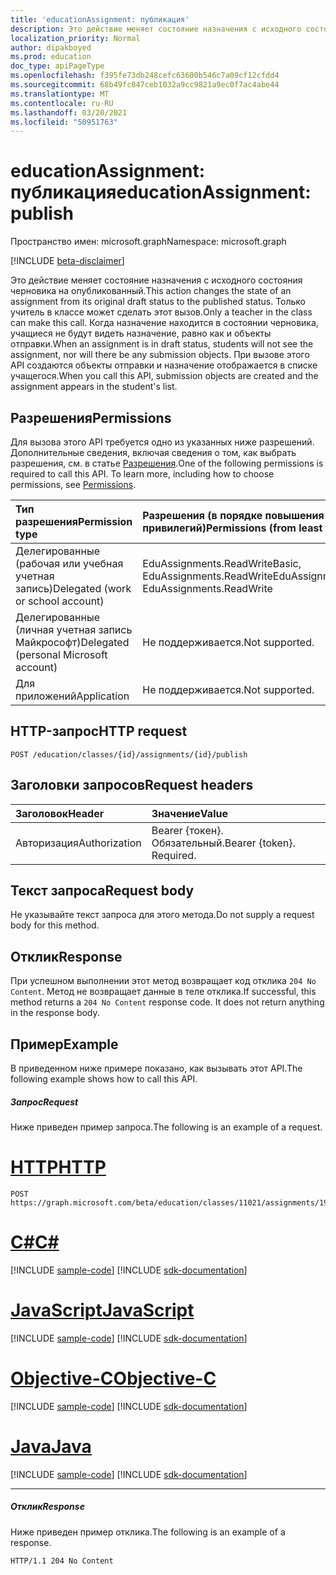 ```yaml
---
title: 'educationAssignment: публикация'
description: Это действие меняет состояние назначения с исходного состояния черновика на опубликованный. Только учитель в классе может сделать этот вызов. Когда назначение находится в состоянии черновика, учащиеся не будут видеть назначение, равно как и объекты отправки. При вызове этого API создаются объекты отправки и назначение отображается в списке учащегося.
localization_priority: Normal
author: dipakboyed
ms.prod: education
doc_type: apiPageType
ms.openlocfilehash: f395fe73db248cefc63600b546c7a09cf12cfdd4
ms.sourcegitcommit: 68b49fc847ceb1032a9cc9821a9ec0f7ac4abe44
ms.translationtype: MT
ms.contentlocale: ru-RU
ms.lasthandoff: 03/20/2021
ms.locfileid: "50951763"
---
```

# <a name="educationassignment-publish"></a><span data-ttu-id="98dd7-106">educationAssignment: публикация</span><span class="sxs-lookup"><span data-stu-id="98dd7-106">educationAssignment: publish</span></span>

<span data-ttu-id="98dd7-107">Пространство имен: microsoft.graph</span><span class="sxs-lookup"><span data-stu-id="98dd7-107">Namespace: microsoft.graph</span></span>

[!INCLUDE [beta-disclaimer](../../includes/beta-disclaimer.md)]

<span data-ttu-id="98dd7-108">Это действие меняет состояние назначения с исходного состояния черновика на опубликованный.</span><span class="sxs-lookup"><span data-stu-id="98dd7-108">This action changes the state of an assignment from its original draft status to the published status.</span></span> <span data-ttu-id="98dd7-109">Только учитель в классе может сделать этот вызов.</span><span class="sxs-lookup"><span data-stu-id="98dd7-109">Only a teacher in the class can make this call.</span></span> <span data-ttu-id="98dd7-110">Когда назначение находится в состоянии черновика, учащиеся не будут видеть назначение, равно как и объекты отправки.</span><span class="sxs-lookup"><span data-stu-id="98dd7-110">When an assignment is in draft status, students will not see the assignment, nor will there be any submission objects.</span></span> <span data-ttu-id="98dd7-111">При вызове этого API создаются объекты отправки и назначение отображается в списке учащегося.</span><span class="sxs-lookup"><span data-stu-id="98dd7-111">When you call this API, submission objects are created and the assignment appears in the student's list.</span></span>

## <a name="permissions"></a><span data-ttu-id="98dd7-112">Разрешения</span><span class="sxs-lookup"><span data-stu-id="98dd7-112">Permissions</span></span>
<span data-ttu-id="98dd7-p103">Для вызова этого API требуется одно из указанных ниже разрешений. Дополнительные сведения, включая сведения о том, как выбрать разрешения, см. в статье [Разрешения](/graph/permissions-reference).</span><span class="sxs-lookup"><span data-stu-id="98dd7-p103">One of the following permissions is required to call this API. To learn more, including how to choose permissions, see [Permissions](/graph/permissions-reference).</span></span>

|<span data-ttu-id="98dd7-115">Тип разрешения</span><span class="sxs-lookup"><span data-stu-id="98dd7-115">Permission type</span></span>      | <span data-ttu-id="98dd7-116">Разрешения (в порядке повышения привилегий)</span><span class="sxs-lookup"><span data-stu-id="98dd7-116">Permissions (from least to most privileged)</span></span>              |
|:--------------------|:---------------------------------------------------------|
|<span data-ttu-id="98dd7-117">Делегированные (рабочая или учебная учетная запись)</span><span class="sxs-lookup"><span data-stu-id="98dd7-117">Delegated (work or school account)</span></span> |  <span data-ttu-id="98dd7-118">EduAssignments.ReadWriteBasic, EduAssignments.ReadWrite</span><span class="sxs-lookup"><span data-stu-id="98dd7-118">EduAssignments.ReadWriteBasic, EduAssignments.ReadWrite</span></span>  |
|<span data-ttu-id="98dd7-119">Делегированные (личная учетная запись Майкрософт)</span><span class="sxs-lookup"><span data-stu-id="98dd7-119">Delegated (personal Microsoft account)</span></span> |  <span data-ttu-id="98dd7-120">Не поддерживается.</span><span class="sxs-lookup"><span data-stu-id="98dd7-120">Not supported.</span></span>  |
|<span data-ttu-id="98dd7-121">Для приложений</span><span class="sxs-lookup"><span data-stu-id="98dd7-121">Application</span></span> | <span data-ttu-id="98dd7-122">Не поддерживается.</span><span class="sxs-lookup"><span data-stu-id="98dd7-122">Not supported.</span></span> | 

## <a name="http-request"></a><span data-ttu-id="98dd7-123">HTTP-запрос</span><span class="sxs-lookup"><span data-stu-id="98dd7-123">HTTP request</span></span>
<!-- { "blockType": "ignored" } -->
```http
POST /education/classes/{id}/assignments/{id}/publish

```
## <a name="request-headers"></a><span data-ttu-id="98dd7-124">Заголовки запросов</span><span class="sxs-lookup"><span data-stu-id="98dd7-124">Request headers</span></span>
| <span data-ttu-id="98dd7-125">Заголовок</span><span class="sxs-lookup"><span data-stu-id="98dd7-125">Header</span></span>       | <span data-ttu-id="98dd7-126">Значение</span><span class="sxs-lookup"><span data-stu-id="98dd7-126">Value</span></span> |
|:---------------|:--------|
| <span data-ttu-id="98dd7-127">Авторизация</span><span class="sxs-lookup"><span data-stu-id="98dd7-127">Authorization</span></span>  | <span data-ttu-id="98dd7-p104">Bearer {токен}. Обязательный.</span><span class="sxs-lookup"><span data-stu-id="98dd7-p104">Bearer {token}. Required.</span></span>  |

## <a name="request-body"></a><span data-ttu-id="98dd7-130">Текст запроса</span><span class="sxs-lookup"><span data-stu-id="98dd7-130">Request body</span></span>
<span data-ttu-id="98dd7-131">Не указывайте текст запроса для этого метода.</span><span class="sxs-lookup"><span data-stu-id="98dd7-131">Do not supply a request body for this method.</span></span>

## <a name="response"></a><span data-ttu-id="98dd7-132">Отклик</span><span class="sxs-lookup"><span data-stu-id="98dd7-132">Response</span></span>
<span data-ttu-id="98dd7-p105">При успешном выполнении этот метод возвращает код отклика `204 No Content`. Метод не возвращает данные в теле отклика.</span><span class="sxs-lookup"><span data-stu-id="98dd7-p105">If successful, this method returns a `204 No Content` response code. It does not return anything in the response body.</span></span>

## <a name="example"></a><span data-ttu-id="98dd7-135">Пример</span><span class="sxs-lookup"><span data-stu-id="98dd7-135">Example</span></span>
<span data-ttu-id="98dd7-136">В приведенном ниже примере показано, как вызывать этот API.</span><span class="sxs-lookup"><span data-stu-id="98dd7-136">The following example shows how to call this API.</span></span>
##### <a name="request"></a><span data-ttu-id="98dd7-137">Запрос</span><span class="sxs-lookup"><span data-stu-id="98dd7-137">Request</span></span>
<span data-ttu-id="98dd7-138">Ниже приведен пример запроса.</span><span class="sxs-lookup"><span data-stu-id="98dd7-138">The following is an example of a request.</span></span>

# <a name="http"></a>[<span data-ttu-id="98dd7-139">HTTP</span><span class="sxs-lookup"><span data-stu-id="98dd7-139">HTTP</span></span>](#tab/http)
<!-- {
  "blockType": "request",
  "name": "educationassignment_publish_2"
}-->
```http
POST https://graph.microsoft.com/beta/education/classes/11021/assignments/19002/publish
```
# <a name="c"></a>[<span data-ttu-id="98dd7-140">C#</span><span class="sxs-lookup"><span data-stu-id="98dd7-140">C#</span></span>](#tab/csharp)
[!INCLUDE [sample-code](../includes/snippets/csharp/educationassignment-publish-2-csharp-snippets.md)]
[!INCLUDE [sdk-documentation](../includes/snippets/snippets-sdk-documentation-link.md)]

# <a name="javascript"></a>[<span data-ttu-id="98dd7-141">JavaScript</span><span class="sxs-lookup"><span data-stu-id="98dd7-141">JavaScript</span></span>](#tab/javascript)
[!INCLUDE [sample-code](../includes/snippets/javascript/educationassignment-publish-2-javascript-snippets.md)]
[!INCLUDE [sdk-documentation](../includes/snippets/snippets-sdk-documentation-link.md)]

# <a name="objective-c"></a>[<span data-ttu-id="98dd7-142">Objective-C</span><span class="sxs-lookup"><span data-stu-id="98dd7-142">Objective-C</span></span>](#tab/objc)
[!INCLUDE [sample-code](../includes/snippets/objc/educationassignment-publish-2-objc-snippets.md)]
[!INCLUDE [sdk-documentation](../includes/snippets/snippets-sdk-documentation-link.md)]

# <a name="java"></a>[<span data-ttu-id="98dd7-143">Java</span><span class="sxs-lookup"><span data-stu-id="98dd7-143">Java</span></span>](#tab/java)
[!INCLUDE [sample-code](../includes/snippets/java/educationassignment-publish-2-java-snippets.md)]
[!INCLUDE [sdk-documentation](../includes/snippets/snippets-sdk-documentation-link.md)]

---


##### <a name="response"></a><span data-ttu-id="98dd7-144">Отклик</span><span class="sxs-lookup"><span data-stu-id="98dd7-144">Response</span></span>
<span data-ttu-id="98dd7-145">Ниже приведен пример отклика.</span><span class="sxs-lookup"><span data-stu-id="98dd7-145">The following is an example of a response.</span></span> 

<!-- {
  "blockType": "response",
  "truncated": true,
  "@odata.type": "microsoft.graph.educationAssignment"
} -->
```http
HTTP/1.1 204 No Content
```

<!-- uuid: 8fcb5dbc-d5aa-4681-8e31-b001d5168d79
2015-10-25 14:57:30 UTC -->
<!--
{
  "type": "#page.annotation",
  "description": "educationAssignment: publish",
  "keywords": "",
  "section": "documentation",
  "tocPath": "",
  "suppressions": [
  ]
}
-->


